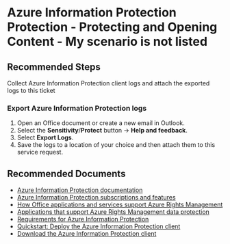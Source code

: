 <properties
	pageTitle="Azure Information Protection - Protecting and Opening Content - My scenario is not listed"
	description="Azure Information Protection - Protecting and Opening Content - My scenario is not listed"
	service="microsoft.aip"
	resource="aip"
	authors="orbarak-ms"
	ms.author="orbarak"
	displayOrder=""
	selfHelpType="generic"
	supportTopicIds="32727958"
	resourceTags=""
	productPesIds="14997"
	cloudEnvironments="public, blackForest, mooncake, fairfax, usnat, ussec"
	articleId="protectopencontent_notlisted"
	ownershipId="AzureIdentity_InformationProtection"
/>

# Azure Information Protection Protection - Protecting and Opening Content - My scenario is not listed

## **Recommended Steps**

Collect Azure Information Protection client logs and attach the exported logs to this ticket

### Export Azure Information Protection logs

1. Open an Office document or create a new email in Outlook.
2. Select the **Sensitivity**/**Protect** button -> **Help and feedback**.
3. Select **Export Logs**.
4. Save the logs to a location of your choice and then attach them to this service request.

## **Recommended Documents**

* [Azure Information Protection documentation](https://docs.microsoft.com/azure/information-protection/what-is-information-protection)<br>
* [Azure Information Protection subscriptions and features](https://azure.microsoft.com/pricing/details/information-protection)<br>
* [How Office applications and services support Azure Rights Management](https://docs.microsoft.com/azure/information-protection/office-apps-services-support)<br>
* [Applications that support Azure Rights Management data protection](https://docs.microsoft.com/azure/information-protection/requirements-applications)<br>
* [Requirements for Azure Information Protection](https://docs.microsoft.com/azure/information-protection/get-started/requirements)<br>
* [Quickstart: Deploy the Azure Information Protection client](https://docs.microsoft.com/azure/information-protection/quickstart-deploy-client)<br>
* [Download the Azure Information Protection client](https://www.microsoft.com/download/details.aspx?id=53018)<br>
